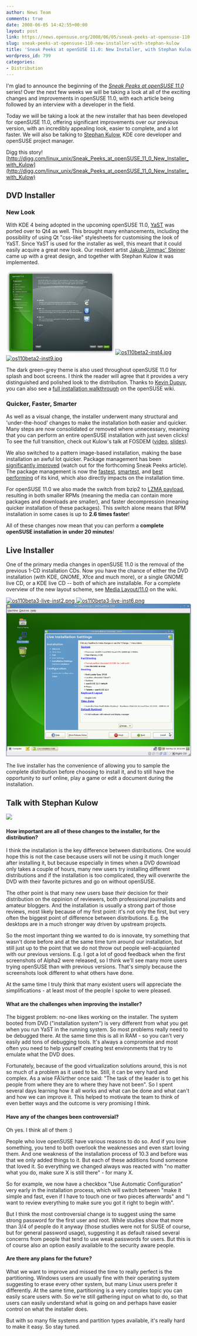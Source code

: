 ```yaml
---
author: News Team
comments: true
date: 2008-06-05 14:42:55+00:00
layout: post
link: https://news.opensuse.org/2008/06/05/sneak-peeks-at-opensuse-110-new-installer-with-stephan-kulow/
slug: sneak-peeks-at-opensuse-110-new-installer-with-stephan-kulow
title: 'Sneak Peeks at openSUSE 11.0: New Installer, with Stephan Kulow'
wordpress_id: 799
categories:
- Distribution
---
```


I'm glad to announce the beginning of the [_Sneak Peaks at openSUSE 11.0_](http://news.opensuse.org/category/sneak-peeks/) series! Over the next few weeks we will be taking a look at all of the exciting changes and improvements in openSUSE 11.0, with each article being followed by an interview with a developer in the field.

Today we will be taking a look at the new installer that has been developed for openSUSE 11.0, offering significant improvements over our previous version, with an incredibly appealing look, easier to complete, and a lot faster. We will also be talking to [Stephan Kulow](http://www.kdedevelopers.org/blog/124), KDE core developer and openSUSE project manager.

Digg this story! [http://digg.com/linux_unix/Sneak_Peeks_at_openSUSE_11_0_New_Installer_with_Kulow](http://digg.com/linux_unix/Sneak_Peeks_at_openSUSE_11_0_New_Installer_with_Kulow)

<!-- more -->

## DVD Installer







### New Look


With KDE 4 being adopted in the upcoming openSUSE 11.0, [YaST](http://opensuse.org/YaST) was ported over to Qt4 as well. This brought many enhancements, including the possibility of using Qt "css-like" stylesheets for customising the look of YaST. Since YaST is used for the installer as well, this meant that it could easily acquire a great new look. Our resident artist [Jakub 'Jimmac' Steiner](http://jimmac.musichall.cz/) came up with a great design, and together with Stephan Kulow it was implemented.

[![Desktop Selection](/wp-content/uploads/2008/05/os110beta2-inst6_thumb.jpg)](http://files.opensuse.org/opensuse/en/6/68/OS11.0beta2-inst6.jpg)[![os110beta2-inst4.jpg](/wp-content/uploads/2008/06/os110beta2-inst4.jpg)](http://files.opensuse.org/opensuse/en/e/e4/Opensusedvd-install7.png)[![os110beta2-inst9.jpg](/wp-content/uploads/2008/06/os110beta2-inst9.jpg)](http://files.opensuse.org/opensuse/en/3/35/Opensusedvd-install15.png)

The dark green-grey theme is also used throughout openSUSE 11.0 for splash and boot screens. I think the reader will agree that it provides a very distinguished and polished look to the distribution. Thanks to [Kevin Dupuy](http://en.opensuse.org/User:Kdupuy9), you can also see a [full installation walkthrough](http://en.opensuse.org/Installation/11.0_DVD_Install) on the openSUSE wiki.


### Quicker, Faster, Smarter


As well as a visual change, the installer underwent many structural and 'under-the-hood' changes to make the installation both easier and quicker. Many steps are now consolidated or removed where unnecessary, meaning that you can perform an entire openSUSE installation with just seven clicks! To see the full transition, check out Kulow's talk at FOSDEM ([video](http://tube.opensuse.org/fosdem08/fosdem08_day1_02_coolo.ogg), [slides](http://files.opensuse.org/opensuse/en/4/4b/Outlook110.pdf)).

We also switched to a pattern image-based installation, making the base installation an awful lot quicker. Package management has been [significantly improved](http://duncan.mac-vicar.com/blog/archives/314) (watch out for the forthcoming Sneak Peeks article). The package management is now the [fastest](http://duncan.mac-vicar.com/blog/archives/296), [smartest](http://duncan.mac-vicar.com/blog/archives/311), and [best performing](http://duncan.mac-vicar.com/blog/archives/309) of its kind, which also directly impacts on the installation time.

For openSUSE 11.0 we also made the switch from bzip2 to [LZMA payload](http://en.opensuse.org/LZMA), resulting in both smaller RPMs (meaning the media can contain more packages and downloads are smaller), and faster decompression (meaning quicker installation of these packages). This switch alone means that RPM installation in some cases is up to **2.6 times faster**!

All of these changes now mean that you can perform a **complete openSUSE installation in** **under 20 minutes**!


## Live Installer





One of the primary media changes in openSUSE 11.0 is the removal of the previous 1-CD installation CDs. Now you have the chance of either the DVD installation (with KDE, GNOME, Xfce and much more), or a single GNOME live CD, or a KDE live CD -- both of which are installable. For a complete overview of the new layout scheme, see [Media Layout/11.0](http://en.opensuse.org/Media_Layout/11.0) on the wiki.

[![os110beta3-live-inst2.png](/wp-content/uploads/2008/06/os110beta3-live-inst2.png) ](http://files.opensuse.org/opensuse/en/0/0a/OS11.0beta3-live-inst2.png)[![os110beta3-live-inst6.png](/wp-content/uploads/2008/06/os110beta3-live-inst6.png)](http://files.opensuse.org/opensuse/en/2/23/OS11.0beta3-live-inst6.png)[![GNOME Live CD Installer](/wp-content/uploads/2008/06/screenshot-tst-running-virtualbox-ose-8.png)](/wp-content/uploads/2008/06/screenshot-tst-running-virtualbox-ose-8.png)

The live installer has the convenience of allowing you to sample the complete distribution before choosing to install it, and to still have the opportunity to surf online, play a game or edit a document during the installation.


## Talk with Stephan Kulow







![](http://files.opensuse.org/opensuse/en/d/d9/Stephan.jpg)




#### How important are all of these changes to the installer, for the distribution?



I think the installation is the key difference between distributions. One would hope this is not the case because users will not be using it much longer after installing it, but because especially in times when a DVD download only takes a couple of hours, many new users try installing different distributions and if the installation is too complicated, they will overwrite the DVD with their favorite pictures and go on without openSUSE.

The other point is that many new users base _their_ decision for their distribution on the oppinion of reviewers, both professional journalists and amateur bloggers. And the installation is usually a strong part of those reviews, most likely because of my first point: it's not only the first, but very often the biggest point of difference between distributions. E.g. the desktops are in a much stronger way driven by upstream projects.

So the most important thing we wanted to do is innovate, try something that wasn't done before and at the same time turn around our installation, but still just up to the point that we do not throw out people well-acquianted with our previous versions. E.g. I got a lot of good feedback when the first screenshots of Alpha2 were released, so I think we'll see many more users trying openSUSE than with previous versions. That's simply because the screenshots look different to what others have done.

At the same time I truly think that many existent users will appreciate the simplifications - at least most of the people I spoke to were pleased.



#### What are the challenges when improving the installer?



The biggest problem: no-one likes working on the installer. The system booted from DVD ("installation system") is very different from what you get when you run YaST in the running system. So most problems really need to be debugged there. At the same time this is all in RAM - so you can't very easily add tons of debugging tools. It's always a compromise and most often you need to help yourself creating test environments that try to emulate what the DVD does.

Fortunately, because of the good virtualization solutions around, this is not so much of a problem as it used to be. Still, it can be very hard and complex. As a wise FÃ¼rther once said: "The task of the leader is to get his people from where they are to where they have not been". So I spent several days learning how it all works and what can be done and what can't and how we can improve it. This helped to motivate the team to think of even better ways and the outcome is very promising I think.


#### Have any of the changes been controversial?


Oh yes. I think all of them :)

People who love openSUSE have various reasons to do so. And if you love something, you tend to both overlook the weaknesses and even start loving them. And one weakness of the installation process of 10.3 and before was that we only added things to it. But each of these additions found someone that loved it. So everything we changed always was reacted with "no matter what you do, make sure X is still there" - for many X.

So for example, we now have a checkbox "Use Automatic Configuration" very early in the installation process, which will switch between "make it simple and fast, even if I have to touch one or two pieces afterwards" and "I want to review everything to make sure you got it right to begin with".

But I think the most controversial change is to suggest using the same strong password for the first user and root. While studies show that more than 3/4 of people do it anyway (those studies were not for SUSE of course, but for general password usage), suggesting it as default raised several concerns from people that tend to use weak passwords for users. But this is of course also an option easily available to the security aware people.



#### Are there any plans for the future?



What we want to improve and missed the time to really perfect is the partitioning. Windows users are usually fine with their operating system suggesting to erase every other system, but many Linux users prefer it differently. At the same time, partitioning is a very complex topic you can easily scare users with. So we're still gathering input on what to do, so that users can easily understand what is going on and perhaps have easier control on what the installer does.

But with so many file systems and partition types available, it's really hard to make it easy. So stay tuned.
